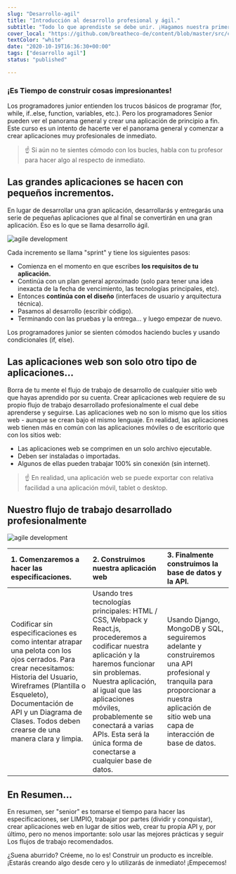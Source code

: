 ```yaml
---
slug: "Desarrollo-agil"
title: "Introducción al desarrollo profesional y ágil."
subtitle: "Todo lo que aprendiste se debe unir. ¡Hagamos nuestra primera aplicación profesional completa usando el método de desarrollo ágil!"
cover_local: "https://github.com/breatheco-de/content/blob/master/src/content/lesson/../../assets/images/98208ebb-dcb3-4e40-9ae4-4ec886213f97.jpeg?raw=true"
textColor: "white"
date: "2020-10-19T16:36:30+00:00"
tags: ["desarrollo agil"]
status: "published"

---
```


### ¡Es Tiempo de construir cosas impresionantes!

Los programadores junior entienden los trucos básicos de programar (for, while, if..else, function, variables, etc.).  Pero los programadores Senior pueden ver el panorama general y crear una aplicación de principio a fin.  Este curso es un intento de hacerte ver el panorama general y comenzar a crear aplicaciones muy profesionales de inmediato.

> :point_up: Si aún no te sientes cómodo con los bucles, habla con tu profesor para hacer algo al respecto de inmediato.

## Las grandes aplicaciones se hacen con pequeños incrementos.


En lugar de desarrollar una gran aplicación, desarrollarás y entregarás una serie de pequeñas aplicaciones que al final se convertirán en una gran aplicación.  Eso es lo que se llama desarrollo ágil.

![agile development](https://storage.googleapis.com/breathecode-asset-images/21303b761de82935e371474a87d17b3f2ebff44ca7fbc1df7c3184e88a8f7033.jpeg)

Cada incremento se llama "sprint" y tiene los siguientes pasos:

+ Comienza en el momento en que escribes **los requisitos de tu aplicación.**
+ Continúa con un plan general aproximado (solo para tener una idea inexacta de la fecha de vencimiento, las tecnologías principales, etc).
+ Entonces **continúa con el diseño** (interfaces de usuario y arquitectura técnica).
+ Pasamos al desarrollo (escribir código).
+ Terminando con las pruebas y la entrega… y luego empezar de nuevo.

Los programadores junior se sienten cómodos haciendo bucles y usando condicionales (if, else).


## Las aplicaciones web son solo otro tipo de aplicaciones…


Borra de tu mente el flujo de trabajo de desarrollo de cualquier sitio web que hayas aprendido por su cuenta. Crear aplicaciones web requiere de su propio flujo de trabajo desarrollado profesionalmente el cual debe aprenderse y seguirse. Las aplicaciones web no son lo mismo que los sitios web - aunque se crean bajo el mismo lenguaje. En realidad, las aplicaciones web tienen más en común con las aplicaciones móviles o de escritorio que con los sitios web:

+ Las aplicaciones web se comprimen en un solo archivo ejecutable.
+ Deben ser instaladas o importadas.
+ Algunos de ellas pueden trabajar 100% sin conexión (sin internet).


> :point_up: En realidad, una aplicación web se puede exportar con relativa facilidad a una aplicación móvil, tablet o desktop.

## Nuestro flujo de trabajo desarrollado profesionalmente


![agile development](https://storage.googleapis.com/breathecode-asset-images/52403a0c564fb58c8fc2ccf226950a3359d1f3e01153e1ed7c51b7337af7178f.png?raw=true)

|1. Comenzaremos a hacer las especificaciones.     |2. Construimos nuestra aplicación web      |3. Finalmente construimos la base de datos y la API.  |
|:------------------|:--------------|:-----------------|
|Codificar sin especificaciones es como intentar atrapar una pelota con los ojos cerrados. Para crear necesitamos: Historia del Usuario, Wireframes (Plantilla o Esqueleto), Documentación de API y un Diagrama de Clases. Todos deben crearse de una manera clara y limpia.     |Usando tres tecnologías principales: HTML / CSS, Webpack y React.js, procederemos a codificar nuestra aplicación y la haremos funcionar sin problemas. Nuestra aplicación, al igual que las aplicaciones móviles, probablemente se conectará a varias APIs. Esta será la única forma de conectarse a cualquier base de datos. |Usando Django, MongoDB y SQL, seguiremos adelante y construiremos una API profesional y tranquila para proporcionar a nuestra aplicación de sitio web una capa de interacción de base de datos.   |     

## En Resumen…


En resumen, ser "senior" es tomarse el tiempo para hacer las especificaciones, ser LIMPIO, trabajar por partes (dividir y conquistar), crear aplicaciones web en lugar de sitios web, crear tu propia API y, por último, pero no menos importante: solo usar las mejores prácticas y seguir Los flujos de trabajo recomendados.

¿Suena aburrido? Créeme, no lo es! Construir un producto es increíble. ¡Estarás creando algo desde cero y lo utilizarás de inmediato! ¡Empecemos!

